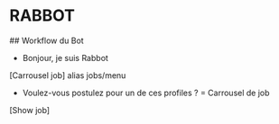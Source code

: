 # RABBOT

## Workflow du Bot

- Bonjour, je suis Rabbot

[Carrousel job] alias jobs/menu
- Voulez-vous postulez pour un de ces profiles ?
= Carrousel de job

[Show job]


